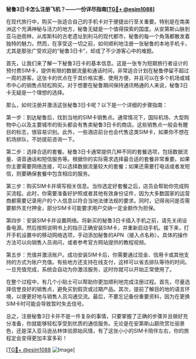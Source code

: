 **秘鲁3日卡怎么注册飞机？——一份详尽指南[[TG💪+ @esim1088](https://t.me/s/esim1088)]**

在现代旅行中，购买一张适合自己的手机卡对于便捷出行至关重要。特别是在南美洲这个充满神秘与活力的地方，秘鲁无疑是一个值得探索的国度。从安第斯山脉到亚马逊雨林，从库斯科的古老遗址到利马的现代都市，秘鲁的每一个角落都散发着独特的魅力。然而，在享受这一切之前，如何顺利地注册一张秘鲁的本地手机卡，尤其是那张广受欢迎的“秘鲁3日卡”，却成了不少游客心中的难题。

首先，让我们来了解一下秘鲁3日卡的基本信息。这是一张专为短期旅行者设计的预付费SIM卡，提供有限的数据流量和通话时间，非常适合计划在秘鲁停留不超过一周的游客。这张卡的优点在于其价格实惠、使用方便，并且可以在多个机场或城市中心的销售点轻松购买。对于想要在秘鲁期间保持通讯畅通的人来说，秘鲁3日卡无疑是一个理想的选择。

那么，如何注册并激活这张秘鲁3日卡呢？以下是一个详细的步骤指南：

第一步：到达秘鲁后，找到当地的SIM卡销售点。通常情况下，国际机场、大型购物中心以及主要城市的街头都会有售卖秘鲁3日卡的商店。这些销售点一般会有醒目的标志，很容易识别。此外，一些酒店前台也会代售这类SIM卡，如果你不想在机场排队，不妨提前咨询一下。

第二步：选择合适的套餐。秘鲁3日卡通常提供几种不同的套餐选项，包括数据流量、语音通话和短信服务等。根据你的实际需求选择最合适的套餐非常重要。如果你主要需要网络连接，可以选择数据流量较大的套餐；如果还需要打电话或者发短信，则要确保套餐中包含相应的服务。

第三步：购买SIM卡并填写相关信息。当你选定好套餐之后，店员会帮助你完成购买流程。此时，你需要准备好护照或者其他有效身份证件，因为大多数国家的运营商都需要记录用户的个人信息以符合当地法律法规的要求。同时，记得询问是否需要额外支付押金，部分SIM卡可能要求用户交纳一定金额作为担保。

第四步：安装SIM卡并设置网络。将新买的秘鲁3日卡插入手机之前，请先关闭设备电源。然后按照说明书上的指示正确安装SIM卡，并重新启动手机。接下来，打开手机设置中的移动网络选项，手动添加秘鲁的APN（接入点名称）。具体的操作方法可以向销售人员询问，或者参考官方网站提供的教程视频。

第五步：充值并激活账户。成功安装SIM卡后，你需要通过现金、信用卡或其他支持的方式为账户充值。有些地方还支持在线支付，这样可以省去排队等待的时间。一旦充值完成，系统会自动为你激活服务，这时你就可以开始正常使用了。

在整个过程中，有几个小贴士可以帮助你更加顺利地完成注册过程。首先，尽量选择信誉良好的销售点，避免买到假货或过期产品。其次，提前了解目的地的语言环境，以便更好地与销售人员沟通交流。最后，不要忘记备份重要资料，因为在更换SIM卡时可能会导致暂时失去信号。

总之，注册秘鲁3日卡并不是一件复杂的事情，只要掌握了正确的步骤并且做好充分准备，你就能够轻松享受到优质的通信服务。无论是在安第斯山巅欣赏壮丽景色，还是深入亚马逊丛林体验原始风情，有了这张小小的SIM卡陪伴左右，你的旅程定会变得更加丰富多彩！

[[TG💪+ @esim1088](https://t.me/s/esim1088) ![Image](https://i.postimg.cc/4NQfJmqS/Snipaste-2025-05-13-00-14-12.png)]